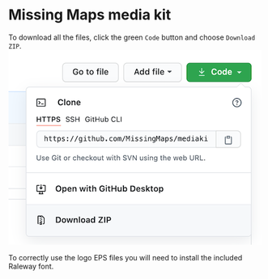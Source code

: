 # Missing Maps media kit

To download all the files, click the green `Code` button and choose `Download ZIP`.
![screenshot showing download button](https://raw.githubusercontent.com/MissingMaps/mediakit/master/screenshot.png)

To correctly use the logo EPS files you will need to install the included Raleway font.
